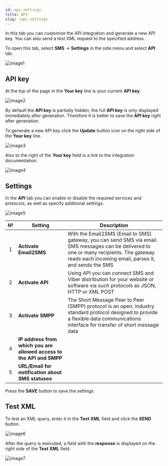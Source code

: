 ```yaml
---
id: api_settings
title: API
slug: /api_settings
---
```


In this tab you can customize the API integration and generate a new API key. You can also send a test XML request to the specified address.

To open this tab, select **SMS** → **Settings** in the side menu and select **API** tab.

![image1](/img/en/sms_settings_api/image1.png)

## API key

At the top of the page in the **Your key** line is your current **API key**.

![image2](/img/en/sms_settings_api/image2.png)

By default the **API key** is partially hidden, the full **API key** is only displayed immediately after generation. Therefore it is better to save the **API key** right after generation.

To generate a new API key click the **Update** button icon on the right side of the **Your key** line.

![image3](/img/en/sms_settings_api/image3.png)

Also to the right of the **Your key** field is a link to the integration documentation.

![image4](/img/en/sms_settings_api/image4.png)

## Settings

In the **API** tab you can enable or disable the required services and protocols, as well as specify additional settings.

![image5](/img/en/sms_settings_api/image5.png)

|  №  | Setting | Description |
| :-: | ------- | ----------- |
| 1 | **Activate Email2SMS** | With the Email2SMS (Email to SMS) gateway, you can send SMS via email. SMS messages can be delivered to one or many recipients. The gateway reads each incoming email, parses it, and sends the SMS |
| 2 | **Activate API** | Using API you can connect SMS and Viber distribution for your website or software via such protocols as JSON, HTTP or XML POST |
| 3 | **Activate SMPP** | The Short Message Peer to Peer (SMPP) protocol is an open, industry standard protocol designed to provide a flexible data communications interface for transfer of short message data |
| 4 | **IP address from which you are allowed access to the API and SMPP** |  |
| 5 | **URL/Email for notification about SMS statuses** |  |

Press the **SAVE** button to save the settings.

## Test XML

To test an XML query, enter it in the **Text XML** field and click the **SEND** button.

![image6](/img/en/sms_settings_api/image6.png)

After the query is executed, a field with the **response** is displayed on the right side of the **Text XML** field.

![image7](/img/en/sms_settings_api/image7.png)
